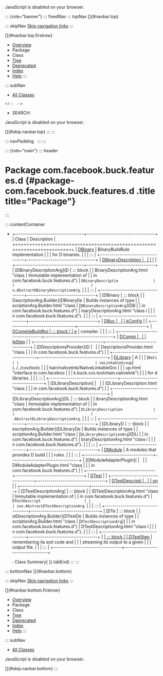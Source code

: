 <div>

JavaScript is disabled on your browser.

</div>

::: {role="banner"}
::: fixedNav
::: topNav
[]{#navbar.top}

::: skipNav
[Skip navigation links](#skip.navbar.top "Skip navigation links")
:::

[]{#navbar.top.firstrow}

-   [Overview](../../../../../index.html)
-   Package
-   Class
-   [Tree](package-tree.html)
-   [Deprecated](../../../../../deprecated-list.html)
-   [Index](../../../../../index-all.html)
-   [Help](../../../../../help-doc.html)
:::

::: subNav
-   [All Classes](../../../../../allclasses.html)

```{=html}
<!-- -->
```
-   SEARCH:

<div>

<div>

JavaScript is disabled on your browser.

</div>

</div>

[]{#skip.navbar.top}
:::
:::

::: navPadding
 
:::
:::

::: {role="main"}
::: header
# Package com.facebook.buck.features.d {#package-com.facebook.buck.features.d .title title="Package"}
:::

::: contentContainer
-   +-----------------------------------+-----------------------------------+
    | Class                             | Description                       |
    +===================================+===================================+
    | [DBinary](DBinary.html "class     | ::: block                         |
    | in com.facebook.buck.features.d") | BinaryBuildRule implementation    |
    |                                   | for D binaries.                   |
    |                                   | :::                               |
    +-----------------------------------+-----------------------------------+
    | [DBinaryDescription               |                                   |
    | ](DBinaryDescription.html "class  |                                   |
    | in com.facebook.buck.features.d") |                                   |
    +-----------------------------------+-----------------------------------+
    | [DBinaryDescriptionArg](D         | ::: block                         |
    | BinaryDescriptionArg.html "class  | Immutable implementation of       |
    | in com.facebook.buck.features.d") | `DBinaryDescriptio                |
    |                                   | n.AbstractDBinaryDescriptionArg`. |
    |                                   | :::                               |
    +-----------------------------------+-----------------------------------+
    | [DBinary                          | ::: block                         |
    | DescriptionArg.Builder](DBinaryDe | Builds instances of type          |
    | scriptionArg.Builder.html "class  | [`DBinaryDescriptionArg`](DB      |
    | in com.facebook.buck.features.d") | inaryDescriptionArg.html "class i |
    |                                   | n com.facebook.buck.features.d"). |
    |                                   | :::                               |
    +-----------------------------------+-----------------------------------+
    | [DBuc                             |                                   |
    | kConfig](DBuckConfig.html "class  |                                   |
    | in com.facebook.buck.features.d") |                                   |
    +-----------------------------------+-----------------------------------+
    | [DCompileBuildRul                 | ::: block                         |
    | e](DCompileBuildRule.html "class  | A build rule for invoking the D   |
    | in com.facebook.buck.features.d") | compiler.                         |
    |                                   | :::                               |
    +-----------------------------------+-----------------------------------+
    | [DCompi                           |                                   |
    | leStep](DCompileStep.html "class  |                                   |
    | in com.facebook.buck.features.d") |                                   |
    +-----------------------------------+-----------------------------------+
    | [DDescriptionsProvider](D         |                                   |
    | DescriptionsProvider.html "class  |                                   |
    | in com.facebook.buck.features.d") |                                   |
    +-----------------------------------+-----------------------------------+
    | [DLibrary](DLibrary.html "class   | ::: block                         |
    | in com.facebook.buck.features.d") | A                                 |
    |                                   | [`Nati                            |
    |                                   | veLinkableGroup`](../../cxx/toolc |
    |                                   | hain/nativelink/NativeLinkableGro |
    |                                   | up.html "interface in com.faceboo |
    |                                   | k.buck.cxx.toolchain.nativelink") |
    |                                   | for d libraries.                  |
    |                                   | :::                               |
    +-----------------------------------+-----------------------------------+
    | [DLibraryDescription]             |                                   |
    | (DLibraryDescription.html "class  |                                   |
    | in com.facebook.buck.features.d") |                                   |
    +-----------------------------------+-----------------------------------+
    | [DLibraryDescriptionArg](DL       | ::: block                         |
    | ibraryDescriptionArg.html "class  | Immutable implementation of       |
    | in com.facebook.buck.features.d") | `DLibraryDescription              |
    |                                   | .AbstractDLibraryDescriptionArg`. |
    |                                   | :::                               |
    +-----------------------------------+-----------------------------------+
    | [DLibraryD                        | ::: block                         |
    | escriptionArg.Builder](DLibraryDe | Builds instances of type          |
    | scriptionArg.Builder.html "class  | [`DLibraryDescriptionArg`](DLi    |
    | in com.facebook.buck.features.d") | braryDescriptionArg.html "class i |
    |                                   | n com.facebook.buck.features.d"). |
    |                                   | :::                               |
    +-----------------------------------+-----------------------------------+
    | [DModule](DModule.html "class     | ::: block                         |
    | in com.facebook.buck.features.d") | A modules that provides D build   |
    |                                   | rules.                            |
    |                                   | :::                               |
    +-----------------------------------+-----------------------------------+
    | [DModuleAdapterPlugin](           |                                   |
    | DModuleAdapterPlugin.html "class  |                                   |
    | in com.facebook.buck.features.d") |                                   |
    +-----------------------------------+-----------------------------------+
    | [DTest](DTest.html "class         |                                   |
    | in com.facebook.buck.features.d") |                                   |
    +-----------------------------------+-----------------------------------+
    | [DTestDescripti                   |                                   |
    | on](DTestDescription.html "class  |                                   |
    | in com.facebook.buck.features.d") |                                   |
    +-----------------------------------+-----------------------------------+
    | [DTestDescriptionArg]             | ::: block                         |
    | (DTestDescriptionArg.html "class  | Immutable implementation of       |
    | in com.facebook.buck.features.d") | `DTestDescript                    |
    |                                   | ion.AbstractDTestDescriptionArg`. |
    |                                   | :::                               |
    +-----------------------------------+-----------------------------------+
    | [DTe                              | ::: block                         |
    | stDescriptionArg.Builder](DTestDe | Builds instances of type          |
    | scriptionArg.Builder.html "class  | [`DTestDescriptionArg`](          |
    | in com.facebook.buck.features.d") | DTestDescriptionArg.html "class i |
    |                                   | n com.facebook.buck.features.d"). |
    |                                   | :::                               |
    +-----------------------------------+-----------------------------------+
    | [                                 | ::: block                         |
    | DTestStep](DTestStep.html "class  | Runs a D test command,            |
    | in com.facebook.buck.features.d") | remembering its exit code and     |
    |                                   | streaming its output to a given   |
    |                                   | output file.                      |
    |                                   | :::                               |
    +-----------------------------------+-----------------------------------+

    : Class Summary[ ]{.tabEnd}
:::
:::

::: bottomNav
[]{#navbar.bottom}

::: skipNav
[Skip navigation links](#skip.navbar.bottom "Skip navigation links")
:::

[]{#navbar.bottom.firstrow}

-   [Overview](../../../../../index.html)
-   Package
-   Class
-   [Tree](package-tree.html)
-   [Deprecated](../../../../../deprecated-list.html)
-   [Index](../../../../../index-all.html)
-   [Help](../../../../../help-doc.html)
:::

::: subNav
-   [All Classes](../../../../../allclasses.html)

<div>

<div>

JavaScript is disabled on your browser.

</div>

</div>

[]{#skip.navbar.bottom}
:::
